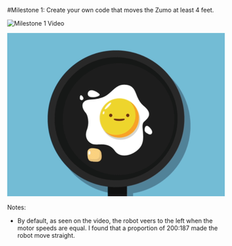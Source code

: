 #Milestone 1: Create your own code that moves the Zumo at least 4 feet.

![Milestone 1 Video](https://drive.google.com/file/d/1fTqEHJcwpMYRbFusiaNLIDYzKD3MMqAf/view?usp=sharing)

![4-Foot Line](../gif.gif)

Notes: 
- By default, as seen on the video, the robot veers to the left when the motor speeds are equal. I found that a proportion of 200:187 made the robot move straight.
